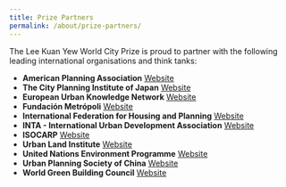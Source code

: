 ```yaml
---
title: Prize Partners
permalink: /about/prize-partners/
---
```


The Lee Kuan Yew World City Prize is proud to partner with the following leading international organisations and think tanks: 

- **American Planning Association** 
[Website](http://www.planning.org)
- **The City Planning Institute of Japan** 
[Website](http://www.planning.org)
- **European Urban Knowledge Network** 
[Website](http://www.planning.org)
- **Fundación Metrópoli** 
[Website](http://www.planning.org)
- **International Federation for Housing and Planning**
[Website](http://www.planning.org) 
- **INTA - International Urban Development Association**
[Website](http://www.planning.org) 
- **ISOCARP** 
[Website](http://www.planning.org)
- **Urban Land Institute** 
[Website](http://www.planning.org)
- **United Nations Environment Programme**
[Website](http://www.planning.org) 
- **Urban Planning Society of China**
[Website](http://www.planning.org) 
- **World Green Building Council** 
[Website](http://www.planning.org)
